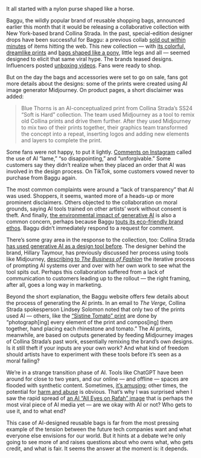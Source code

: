 It all started with a nylon purse shaped like a horse.

Baggu, the wildly popular brand of reusable shopping bags, announced earlier this month that it would be releasing a collaborative collection with New York-based brand Collina Strada. In the past, special-edition designer drops have been successful for Baggu: a previous collab [sold out within minutes](https://fashionista.com/2023/08/baggu-sandy-liang-collaboration-bags-prices#gid=ci02c601da30002467&pid=baggu-sandy-liang-2) of items hitting the web. This new collection — with [its colorful, dreamlike prints](https://www.pjatr.com/t/8-11570-88849-157849?website=309942&url=https%3A%2F%2Fwww.baggu.com%2Fproducts%2Fcargo-shoulder-bag-blue-thorns) and [bags shaped like a pony](https://www.pjatr.com/t/8-11570-88849-157849?website=309942&url=https%3A%2F%2Fwww.baggu.com%2Fproducts%2Fhorse-bag-boxer-plaid), little legs and all — seemed designed to elicit that same viral hype. The brands teased designs. Influencers posted [unboxing videos](https://www.tiktok.com/t/ZTNYFtkfo/). Fans were ready to shop.

But on the day the bags and accessories were set to go on sale, fans got more details about the designs: some of the prints were created using AI image generator Midjourney. On product pages, a short disclaimer was added:

> Blue Thorns is an AI-conceptualized print from Collina Strada’s SS24 “Soft is Hard” collection. The team used Midjourney as a tool to remix old Collina prints and drive them further. After they used Midjourney to mix two of their prints together, their graphics team transformed the concept into a repeat, inserting logos and adding new elements and layers to complete the print.

Some fans were not happy, to put it lightly. [Comments on Instagram](https://www.instagram.com/p/C8rj49otUci/) called the use of AI “lame,” “so disappointing,” and “unforgivable.” Some customers say they didn’t realize when they placed an order that AI was involved in the design process. On TikTok, some customers vowed never to purchase from Baggu again.

The most common complaints were around a “lack of transparency” that AI was used. Shoppers, it seems, wanted more of a heads-up or more prominent disclaimers. Others objected to the collaboration on moral grounds, saying AI tools trained on other artists’ work without consent is theft. And finally, [the environmental impact of generative AI](/2023/10/10/23911059/ai-climate-impact-google-openai-chatgpt-energy) is also a common concern, perhaps because Baggu [touts its eco-friendly brand ethos](https://www.pjatr.com/t/8-11570-88849-157849?website=309942&url=https%3A%2F%2Fwww.baggu.com%2Fsustainability-1). Baggu didn’t immediately respond to a request for comment.

There’s some gray area in the response to the collection, too: Collina Strada [has used generative AI as a design tool before](/2023/9/11/23868226/ai-generated-designs-at-new-york-fashion-week). The designer behind the brand, Hillary Taymour, has previously discussed her process using tools like Midjourney, [describing to *The* *Business of Fashion*](https://www.businessoffashion.com/articles/technology/how-collina-strada-used-ai-to-design-its-new-collection/) the iterative process of prompting AI systems over and over with her own work to see what the tool spits out. Perhaps this collaboration suffered from a lack of communication to customers leading up to the rollout — the right framing, after all, goes a long way in marketing.

Beyond the short explanation, the Baggu website offers few details about the process of generating the AI prints. In an email to *The Verge,* Collina Strada spokesperson Lindsey Solomon noted that only two of the prints used AI — others, like the [“Sistine Tomato” print](https://www.pjatr.com/t/8-11570-88849-157849?website=309942&url=https%3A%2F%2Fwww.baggu.com%2Fproducts%2Fstandard-baggu-sistine-tomato) are done by “photograph\[ing\] every element of the print and compos\[ing\] them together, hand placing each rhinestone and tomato.” The AI prints, meanwhile, are based on outputs generated by feeding Midjourney images of Collina Strada’s past work, essentially remixing the brand’s own designs. Is it still theft if your inputs are your own work? And what kind of freedom should artists have to experiment with these tools before it’s seen as a moral failing?

We’re in a strange transition phase of AI. Tools like ChatGPT have been around for close to two years, and our online — and offline — spaces are flooded with synthetic content. Sometimes, [it’s amusing](/2023/3/27/23657927/ai-pope-image-fake-midjourney-computer-generated-aesthetic); other times, the potential for [harm and abuse](https://www.cnn.com/2024/06/13/australia/australia-boy-arrested-deepfakes-schoolgirls-intl-hnk/index.html) is obvious. That’s why I was surprised when I saw the rapid spread of [an AI “All Eyes on Rafah” image](https://www.npr.org/2024/06/02/g-s1-2455/all-eyes-on-rafah-most-viral-ai-meme-malaysia-artists-claim-credit) that is perhaps the most viral piece of AI media yet — are we okay with AI or not? Who gets to use it, and to what end?

This case of AI-designed reusable bags is far from the most pressing example of the tension between the future tech companies want and what everyone else envisions for our world. But it hints at a debate we’re only going to see more of and raises questions about who owns what, who gets credit, and what is fair. It seems the answer at the moment is: it depends.
